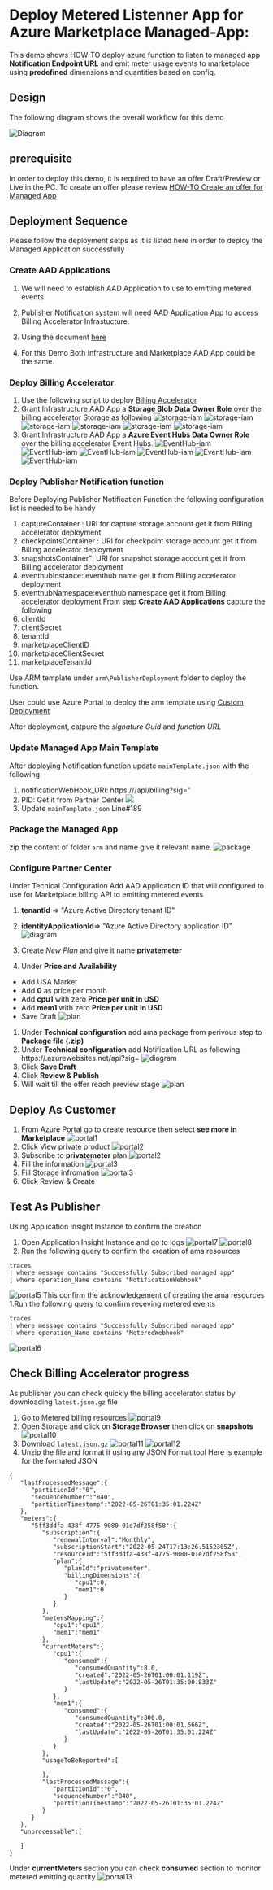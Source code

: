 # Deploy Metered Listenner App for Azure Marketplace Managed-App:

This demo shows HOW-TO deploy azure function to listen to  managed app **Notification Endpoint URL** and emit meter usage events to marketplace using **predefined** dimensions and quantities based on config.

## Design
The following diagram shows the overall workflow for this demo

![Diagram](./images/Diagram.png)

## prerequisite
In order to deploy this demo, it is required to have an offer Draft/Preview or Live in the PC.
To create an offer please review [HOW-TO Create an offer for Managed App](https://microsoft.github.io/Mastering-the-Marketplace/partner-center/#partner-center-with-azure-managed-applications-overview)

## Deployment Sequence
Please follow the deployment setps as it is listed here in order to deploy the Managed Application successfully

### Create AAD Applications 
1. We will need to establish AAD Application to use to emitting metered events.

2. Publisher Notification system will need AAD Application App to access Billing Accelerator Infrastucture.

3. Using the document [here](https://docs.microsoft.com/en-us/azure/active-directory/develop/howto-create-service-principal-portal)

4. For this Demo Both Infrastructure and Marketplace AAD App could be the same.


### Deploy Billing Accelerator
1. Use the following script to deploy [Billing Accelerator](https://github.com/microsoft/metered-billing-accelerator/tree/main/deploy)
2. Grant Infrastructure AAD App a **Storage Blob Data Owner Role** over the billing accelerator Storage as following
![storage-iam](images/storage_iam1.png)
![storage-iam](images/storage_iam2.png)
![storage-iam](images/storage_iam3.png)
![storage-iam](images/storage_iam4.png)
![storage-iam](images/storage_iam5.png)
![storage-iam](images/storage_iam6.png)
3. Grant Infrastructure AAD App a **Azure Event Hubs Data Owner Role** over the billing accelerator Event Hubs. 
![EventHub-iam](images/event_iam1.png)
![EventHub-iam](images/event_iam2.png)
![EventHub-iam](images/event_iam3.png)
![EventHub-iam](images/storage_iam4.png)
![EventHub-iam](images/storage_iam5.png)
![EventHub-iam](images/storage_iam6.png)

### Deploy Publisher Notification function
Before Deploying Publisher Notification Function the following configuration list is needed to be handy
1. captureContainer : URI for capture storage account get it from Billing accelerator deployment
1. checkpointsContainer : URI for checkpoint storage account get it from Billing accelerator deployment
1. snapshotsContainer": URI for snapshot storage account get it from Billing accelerator deployment
1. eventhubInstance: eventhub name get it from Billing accelerator deployment
1. eventhubNamespace:eventhub namespace  get it from Billing accelerator deployment
From step **Create AAD Applications** capture the following
1. clientId
1. clientSecret
1. tenantId
1. marketplaceClientID 
1. marketplaceClientSecret
1. marketplaceTenantId

Use ARM template under `arm\PublisherDeployment` folder to deploy the function.

User could use Azure Portal to deploy the arm template using [Custom Deployment](https://portal.azure.com/#create/Microsoft.Template)

After deployment, catpure the *signature Guid* and *function URL*

### Update Managed App Main Template
After deploying Notification function update `mainTemplate.json` with the following
1. notificationWebHook_URI: https://<function url>/api/billing?sig=<dig>"
1. PID: Get it from Partner Center 
![](./images/Diagram7.png)
1. Update `mainTemplate.json` Line#189
### Package the Managed App
zip the content of folder `arm` and name give it relevant name. 
![package](./images/ama1.png)

### Configure Partner Center

Under Techical Configuration
Add AAD Application ID that will configured to use for Marketplace billing API to emitting metered events
1. <b>tenantId</b> => "Azure Active Directory tenant ID"
1. <b>identityApplicationId</b>=> "Azure Active Directory application ID"
![diagram](./images/Diagram2.png)

1. Create *New Plan* and give it name **privatemeter**
1. Under **Price and Availability**
- Add USA Market
- Add **0** as price per month
- Add **cpu1** with zero **Price per unit in USD**
- Add **mem1** with zero **Price per unit in USD**
- Save Draft
![plan](./images/ama2.png)
1. Under **Technical configuration** add ama package from perivous step to **Package file (.zip)**
1. Under **Technical configuration** add Notification URL as following https://<functionName>.azurewebsites.net/api?sig=<signature>
![diagram](./images/Diagram3.png)
1. Click **Save Draft**
1. Click **Review & Publish**
1. Will wait till the offer reach preview stage
![plan](./images/ama3.png)



## Deploy As Customer
1. From Azure Portal go to create resource then select **see more in Marketplace**
![portal1](./images/portal0.png)
1. Click View private product
![portal2](./images/portal1.png)
1. Subscribe to **privatemeter** plan
![portal2](./images/portal2.png)
1. Fill the information 
![portal3](./images/portal3.png)
1. Fill Storage infromation
![portal3](./images/portal3.png)
1. Click Review & Create

## Test As Publisher
Using Application Insight Instance to confirm the creation
1. Open Application Insight Instance and go to logs
![portal7](./images/portal7.png)
![portal8](./images/portal8.png)
1. Run the following query to confirm the creation of ama resources
```
traces 
| where message contains "Successfully Subscribed managed app"
| where operation_Name contains "NotificationWebhook"
```
![portal5](./images/portal5.png)
This confirm the acknowledgement of creating the ama resources
1.Run the following query to confirm receving metered events
```
traces 
| where message contains "Successfully Subscribed managed app"
| where operation_Name contains "MeteredWebhook"
```
![portal6](./images/portal6.png)

## Check Billing Accelerator progress
As publisher you can check quickly the billing accelerator status by downloading `latest.json.gz` file
1. Go to Metered billing resources
![portal9](./images/portal9.png)
1. Open Storage and click on **Storage Browser** then click on **snapshots**
![portal10](./images/portal10.png)
1. Download `latest.json.gz`
![portal11](./images/portal11.png)
![portal12](./images/portal12.png)
1. Unzip the file and format it using any JSON Format tool
Here is example for the formated JSON
```
{
   "lastProcessedMessage":{
      "partitionId":"0",
      "sequenceNumber":"840",
      "partitionTimestamp":"2022-05-26T01:35:01.224Z"
   },
   "meters":{
      "5ff3ddfa-438f-4775-9080-01e7df258f58":{
         "subscription":{
            "renewalInterval":"Monthly",
            "subscriptionStart":"2022-05-24T17:13:26.5152305Z",
            "resourceId":"5ff3ddfa-438f-4775-9080-01e7df258f58",
            "plan":{
               "planId":"privatemeter",
               "billingDimensions":{
                  "cpu1":0,
                  "mem1":0
               }
            }
         },
         "metersMapping":{
            "cpu1":"cpu1",
            "mem1":"mem1"
         },
         "currentMeters":{
            "cpu1":{
               "consumed":{
                  "consumedQuantity":8.0,
                  "created":"2022-05-26T01:00:01.119Z",
                  "lastUpdate":"2022-05-26T01:35:00.833Z"
               }
            },
            "mem1":{
               "consumed":{
                  "consumedQuantity":800.0,
                  "created":"2022-05-26T01:00:01.666Z",
                  "lastUpdate":"2022-05-26T01:35:01.224Z"
               }
            }
         },
         "usageToBeReported":[
            
         ],
         "lastProcessedMessage":{
            "partitionId":"0",
            "sequenceNumber":"840",
            "partitionTimestamp":"2022-05-26T01:35:01.224Z"
         }
      }
   },
   "unprocessable":[
      
   ]
}
```
Under **currentMeters** section you can check **consumed** section to monitor metered emitting quantity
![portal13](./images/portal13.png)
